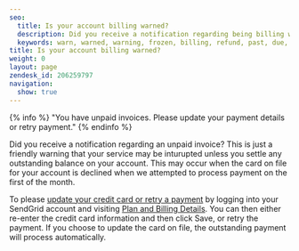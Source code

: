 ```yaml
---
seo:
  title: Is your account billing warned? 
  description: Did you receive a notification regarding being billing warned? Learn more here...
  keywords: warn, warned, warning, frozen, billing, refund, past, due, subscription, plan, charge, balance, usage, overage, contacts, storage, cancel, downgrade, upgrade, resubmit, retry, payment
title: Is your account billing warned? 
weight: 0
layout: page
zendesk_id: 206259797
navigation:
  show: true
---
```


{% info %} "You have unpaid invoices. Please update your payment details or retry payment." {% endinfo %}

Did you receive a notification regarding an unpaid invoice? This is just a friendly warning that your service may be inturupted unless you settle any outstanding balance on your account. This may occur when the card on file for your account is declined when we attempted to process payment on the first of the month. 

To please [update your credit card or retry a payment]({{root_url}}/Classroom/Basics/Billing/update_your_credit_card_and_resubmit_payments.html) by logging into your SendGrid account and visiting [Plan and Billing Details](https://app.sendgrid.com/settings/billing). You can then either re-enter the credit card information and then click Save, or retry the payment. If you choose to update the card on file, the outstanding payment will process automatically. 
